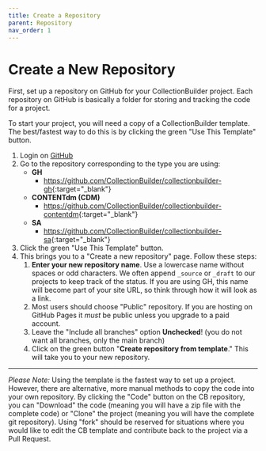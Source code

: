 ```yaml
---
title: Create a Repository
parent: Repository
nav_order: 1
---
```


# Create a New Repository

First, set up a repository on GitHub for your CollectionBuilder project.
Each repository on GitHub is basically a folder for storing and tracking the code for a project.

To start your project, you will need a copy of a CollectionBuilder template. 
The best/fastest way to do this is by clicking the green "Use This Template" button. 

1. Login on [GitHub](https://github.com)
2. Go to the repository corresponding to the type you are using: 
    - **GH** 
        - <https://github.com/CollectionBuilder/collectionbuilder-gh>{:target="_blank"}
    - **CONTENTdm (CDM)** 
        - <https://github.com/CollectionBuilder/collectionbuilder-contentdm>{:target="_blank"} 
    - **SA** 
        - <https://github.com/CollectionBuilder/collectionbuilder-sa>{:target="_blank"} 
3. Click the green "Use This Template" button.    
4. This brings you to a "Create a new repository" page. Follow these steps:
    1. **Enter your new repository name**. Use a lowercase name without spaces or odd characters. We often append `_source` or `_draft` to our projects to keep track of the status. If you are using GH, this name will become part of your site URL, so think through how it will look as a link.
    2. Most users should choose "Public" repository. If you are hosting on GitHub Pages it *must* be public unless you upgrade to a paid account.
    3. Leave the "Include all branches" option **Unchecked**! (you do not want all branches, only the main branch)
    4. Click on the green button "**Create repository from template**." This will take you to your new repository.

------------

*Please Note:*
Using the template is the fastest way to set up a project. 
However, there are alternative, more manual methods to copy the code into your own repository. 
By clicking the "Code" button on the CB repository, you can "Download" the code (meaning you will have a zip file with the complete code) or "Clone" the project (meaning you will have the complete git repository).
Using "fork" should be reserved for situations where you would like to edit the CB template and contribute back to the project via a Pull Request.
